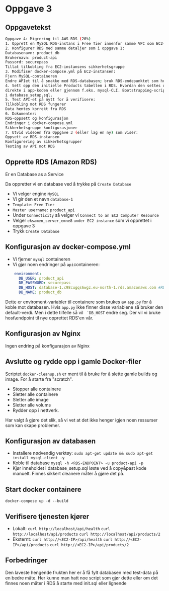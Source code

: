 # Oppgave 3

## Oppgavetekst
```bash
Oppgave 4: Migrering til AWS RDS (20%)
1. Opprett en MySQL RDS-instans i Free Tier innenfor samme VPC som EC2-instansen.
2. Konfigurer RDS med samme detaljer som i oppgave 1:
Databasenavn: product_db
Brukernavn: product-api
Passord: securepass
Tillat tilkobling fra EC2-instansens sikkerhetsgruppe
3. Modifiser docker-compose.yml på EC2-instansen:
Fjern MySQL-containeren
Endre APIet til å snakke med RDS-databasen; bruk RDS-endepunktet som hostnavn.
4. Sett opp den initielle Products tabellen i RDS. Hvordan den settes opp er opp til deg; om det gjøres
direkte i app-koden eller gjennom f.eks. mysql-CLI. Bootstrapping-script som kan brukes ligger vedlagt
i database_setup.sql.
5. Test API-et på nytt for å verifisere:
Tilkobling mot RDS fungerer
Data hentes korrekt fra RDS
6. Dokumenter:
RDS-oppsett og konfigurasjon
Endringer i docker-compose.yml
Sikkerhetsgruppe-konfigurasjoner
7. Utvid videoen fra Oppgave 3 (eller lag en ny) som viser:
Oppsett av RDS-instansen
Konfigurering av sikkerhetsgrupper
Testing av API mot RDS
```

## Opprette RDS (Amazon RDS)

Er en Database as a Service

Da oppretter vi en database ved å trykke på ```Create Database```
* Vi velger engine ```MySQL```
* Vi gir den et navn ```database-1```
* ```Template:``` ```Free Tier```
* ```Master username:``` ```product_api```
* Under ```Connecticity``` så velger vi ```Connect to an EC2 Computer Resource```
* Velger ```eksamen_server_emne8``` ```under EC2 instance``` som vi opprettet i oppgave 3
* Trykk ```Create Database```


## Konfigurasjon av docker-compose.yml

* Vi fjerner ```mysql``` containeren 
* Vi gjør noen endringer på ```api```containeren:
```yml
    environment:
      DB_USER: product_api
      DB_PASSWORD: securepass
      DB_HOST: database-1.c98cugqs6wgz.eu-north-1.rds.amazonaws.com #RDS ENDPOINT
      DB_NAME: product_db
``` 
Dette er enviroment-variabler til containere som brukes av ```app.py``` for å koble mot databasen. Hvis ```app.py``` ikke finner disse variablene så bruker den default-verdi. Men i dette tilfelle så vil ``` `DB_HOST``` endre seg. Der vil vi bruke host\endpoint til nye opprettet RDS'en vår.

## Konfigurasjon av Nginx
Ingen endring på konfigurasjon av Nginx

## Avslutte og rydde opp i gamle Docker-filer

Scriptet ```docker-cleanup.sh``` er ment til å bruke for å slette gamle builds og image. For å starte fra "scratch".
* Stopper alle containere
* Sletter alle containere
* Sletter alle image
* Sletter alle volums
* Rydder opp i nettverk.

Har valgt å gjøre det slik, så vi vet at det ikke henger igjen noen ressurser som kan skape problemer.

## Konfigurasjon av databasen

* Installere nødvendig verktøy: ```sudo apt-get update && sudo apt-get install mysql-client -y```
* Koble til database ```mysql -h <RDS-ENDPOINT> -u product-api -p```
* Kjør inneholdet i database_setup.sql løste ved å copy&past kode manuelt. Finnes sikkert cleanere måter å gjøre det på.

## Start docker containere
```docker-compose up -d --build```

## Verifisere tjenesten kjører
* Lokalt:
    ```curl http://localhost/api/health```
    ```curl http://localhost/api/products```
    ```curl http://localhost/api/products/2```
* Eksternt: 
    ```curl http://<EC2-IP>/api/health```
    ```curl http://<EC2-IP>/api/products```
    ```curl http://<EC2-IP>/api/products/2```


## Forbedringer

Den laveste hengende frukten her er å få fylt databasen med test-data på en bedre måte. Her kunne man hatt noe script som gjør dette eller om det finnes noen måter i RDS å starte med init.sql eller lignende

